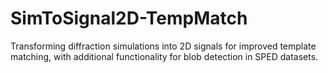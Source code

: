 # SimToSignal2D-TempMatch
Transforming diffraction simulations into 2D signals for improved template matching, with additional functionality for blob detection in SPED datasets.
